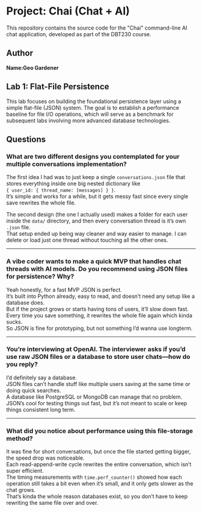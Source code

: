 # Project: Chai (Chat + AI)

This repository contains the source code for the "Chai" command-line AI chat application, developed as part of the DBT230 course.

## Author

**Name:Geo Gardener**

## Lab 1: Flat-File Persistence

This lab focuses on building the foundational persistence layer using a simple flat-file (JSON) system. The goal is to establish a performance baseline for file I/O operations, which will serve as a benchmark for subsequent labs involving more advanced database technologies.

## Questions

### What are two different designs you contemplated for your multiple conversations implementation?

The first idea I had was to just keep a single `conversations.json` file that stores everything inside one big nested dictionary like  
`{ user_id: { thread_name: [messages] } }`.  
It’s simple and works for a while, but it gets messy fast since every single save rewrites the whole file.  

The second design (the one I actually used) makes a folder for each user inside the `data/` directory, and then every conversation thread is it’s own `.json` file.  
That setup ended up being way cleaner and way easier to manage. I can delete or load just one thread without touching all the other ones.

---

### A vibe coder wants to make a quick MVP that handles chat threads with AI models. Do you recommend using JSON files for persistence? Why?

Yeah honestly, for a fast MVP JSON is perfect.  
It’s built into Python already, easy to read, and doesn’t need any setup like a database does.  
But if the project grows or starts having tons of users, it’ll slow down fast. Every time you save something, it rewrites the whole file again which kinda sucks.  
So JSON is fine for prototyping, but not something I’d wanna use longterm.

---

### You’re interviewing at OpenAI. The interviewer asks if you’d use raw JSON files or a database to store user chats—how do you reply?

I’d definitely say a database.  
JSON files can’t handle stuff like multiple users saving at the same time or doing quick searches.  
A database like PostgreSQL or MongoDB can manage that no problem. JSON’s cool for testing things out fast, but it’s not meant to scale or keep things consistent long term.

---

### What did you notice about performance using this file-storage method?

It was fine for short conversations, but once the file started getting bigger, the speed drop was noticeable.  
Each read-append-write cycle rewrites the entire conversation, which isn’t super efficient.  
The timing measurements with `time.perf_counter()` showed how each operation still takes a bit even when it’s small, and it only gets slower as the chat grows.  
That’s kinda the whole reason databases exist, so you don’t have to keep rewriting the same file over and over.

